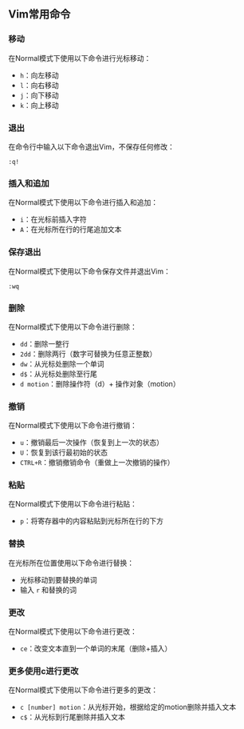 ## Vim常用命令

### 移动
在Normal模式下使用以下命令进行光标移动：

- `h`：向左移动
- `l`：向右移动
- `j`：向下移动
- `k`：向上移动

### 退出
在命令行中输入以下命令退出Vim，不保存任何修改：

```
:q!
```

### 插入和追加
在Normal模式下使用以下命令进行插入和追加：

- `i`：在光标前插入字符
- `A`：在光标所在行的行尾追加文本

### 保存退出
在Normal模式下使用以下命令保存文件并退出Vim：

```
:wq
```

### 删除
在Normal模式下使用以下命令进行删除：

- `dd`：删除一整行
- `2dd`：删除两行（数字可替换为任意正整数）
- `dw`：从光标处删除一个单词
- `d$`：从光标处删除至行尾
- `d motion`：删除操作符（d）+ 操作对象（motion）

### 撤销
在Normal模式下使用以下命令进行撤销：

- `u`：撤销最后一次操作（恢复到上一次的状态）
- `U`：恢复到该行最初始的状态
- `CTRL+R`：撤销撤销命令（重做上一次撤销的操作）

### 粘贴
在Normal模式下使用以下命令进行粘贴：

- `p`：将寄存器中的内容粘贴到光标所在行的下方

### 替换
在光标所在位置使用以下命令进行替换：

- 光标移动到要替换的单词
- 输入 `r` 和替换的词

### 更改
在Normal模式下使用以下命令进行更改：

- `ce`：改变文本直到一个单词的末尾（删除+插入）

### 更多使用c进行更改
在Normal模式下使用以下命令进行更多的更改：

- `c [number] motion`：从光标开始，根据给定的motion删除并插入文本
- `c$`：从光标到行尾删除并插入文本

